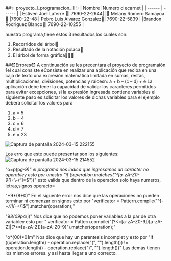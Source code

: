 ##✨ proyecto_I_programacion_III✨
| Nombre |Numero d ecarnet |
| ------ | ------ |
| Estiven Joel Laferre 🌻| 7690-22-2644|
|🌹 Melany Romero Samayoa🌹 |7690-22-48
| Pebro Luis Alvarez Gonzalez🌼| 7690-22-5839 |
|Brandon Rodriguez Blanco🌷| 7690-22-10255 |

nuestro programa,tiene estos 3 resultados,los cuales son:
1. Recorridos del árbol🌳
2. Resultado de la notación polaca🎎
3. El árbol de forma gráfica🌲🌲🌲

##😈Errores😈
A continuación se les precentara el proyecto de programaión   1el cual consiste eConsiste en realizar una aplicación que reciba en una caja de texto una expresión matemática limitada
en sumas, restas, multiplicaciones, divisiones, potencias y raicesn:
a + b – (c – d) +  e
La aplicación debe tener la capacidad de validar los caracteres permitidos para evitar excepciones, si la
expresión ingresada contiene variables el siguiente paso es solicitar los valores de dichas variables para
el ejemplo deberá solicitar los valores para
1. a = 5
2. b = 4
3. c = 6
4. d = 7
5. e = 23

![Captura de pantalla 2024-03-15 222155](https://github.com/estiven-lg/proyecto_I_programacion_III/assets/117334084/5ff90b61-5566-4a9b-9e0b-de21ff31f7e4)

Los erro   que este puede presentar son los siguientes:
![Captura de pantalla 2024-03-15 214552](https://github.com/estiven-lg/proyecto_I_programacion_III/assets/117334084/c7db736c-a761-455a-ac69-771860f1861f)

"o=p(p*g-9)"
el programa nos indica que ingresamos un caracter no operabley esto por unestro
"if (!operation.matches("^[a-zA-Z0-9()+*\\-/^]*$"))" esto valida que dentro de la operacion solo haya numeros, letras,signos operacio=

"+9*(8+0)"
En el siguente error nos dice que las operaciones no pueden terminar ni comenzar en signos esto por "verificator = Pattern.compile("^[-+*/]|[-+*/]$").matcher(operation);"

"9*8/09p*4(i)"
Nos dice que no podemos poner variables a la par de otra variabley esto por
" verificator = Pattern.compile("(?<=[a-zA-Z0-9])[a-zA-Z]|(?<=[a-zA-Z])[a-zA-Z0-9]").matcher(operation);"

"o*{00)*01m"
Nos dice que hay un parentesis incomplet y esto por "if ((operation.length() - operation.replace("(", "").length())
                != operation.length() - operation.replace(")", "").length())"
 Las demás tienen los mismos errores.
 y asi hasta llegar a uno correcto.


